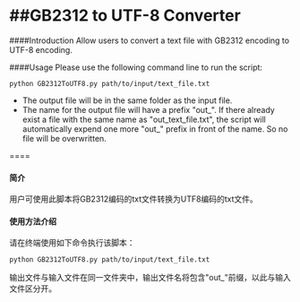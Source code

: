 ##GB2312 to UTF-8 Converter
====
####Introduction
Allow users to convert a text file with GB2312 encoding to UTF-8 encoding.

####Usage
Please use the following command line to run the script:

	python GB2312ToUTF8.py path/to/input/text_file.txt
	
* The output file will be in the same folder as the input file. 
* The name for the output file will have a prefix "out_". 
If there already exist a file with the same name as "out_text_file.txt", the script will automatically expend one more "out\_" prefix in front of the name. So no file will be overwritten.

====
#### 简介
用户可使用此脚本将GB2312编码的txt文件转换为UTF8编码的txt文件。
#### 使用方法介绍
请在终端使用如下命令执行该脚本：
	
	python GB2312ToUTF8.py path/to/input/text_file.txt
	
输出文件与输入文件在同一文件夹中，输出文件名将包含"out_"前缀，以此与输入文件区分开。